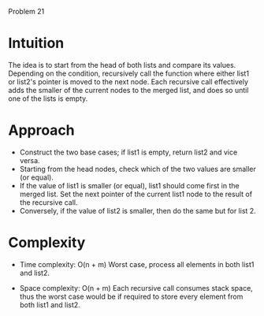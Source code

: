 Problem 21

# Intuition
The idea is to start from the head of both lists and compare its values. Depending on the condition, recursively call the function where either list1 or list2's pointer is moved to the next node. Each recursive call effectively adds the smaller of the current nodes to the merged list, and does so until one of the lists is empty.

# Approach
- Construct the two base cases; if list1 is empty, return list2 and vice versa.
- Starting from the head nodes, check which of the two values are smaller (or equal).
- If the value of list1 is smaller (or equal), list1 should come first in the merged list. Set the next pointer of the current list1 node to the result of the recursive call.
- Conversely, if the value of list2 is smaller, then do the same but for list 2.

# Complexity
- Time complexity: O(n + m)
Worst case, process all elements in both list1 and list2.

- Space complexity: O(n + m)
Each recursive call consumes stack space, thus the worst case would be if required to store every element from both list1 and list2.
